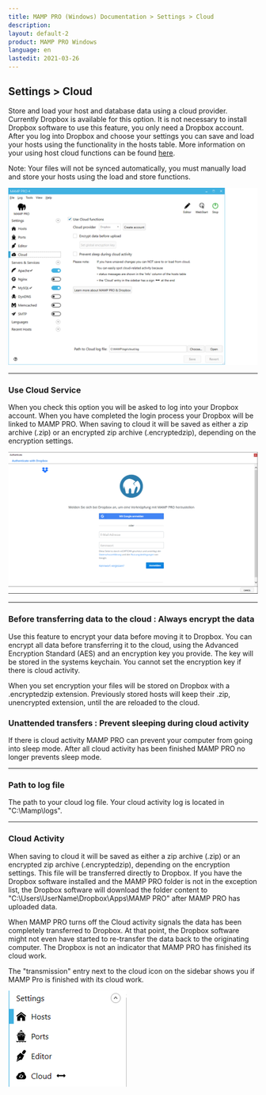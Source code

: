 ```yaml
---
title: MAMP PRO (Windows) Documentation > Settings > Cloud
description: 
layout: default-2
product: MAMP PRO Windows
language: en
lastedit: 2021-03-26
---
```


## Settings > Cloud

Store and load your host and database data using a cloud provider. Currently Dropbox is available for this option. It is not necessary to install Dropbox software to use this feature, you only need a Dropbox account. After you log into Dropbox and choose your settings you can save and load your hosts using the functionality in the hosts table. More information on your using host cloud functions can be found [here](../Hosts/Cloud). 


<div class="alert" role="alert">
Note: Your files will not be synced automatically, you must manually load and store your hosts using the load and store functions.
</div>

![MAMP](/en/MAMP-PRO-Windows/Settings/Cloud/cloud.PNG)

---

### Use Cloud Service

When you check this option you will be asked to log into your Dropbox account. When you have completed the login process your Dropbox will be linked to MAMP PRO. When saving to cloud it will be saved as either a zip archive (.zip) or an encrypted zip archive (.encryptedzip), depending on the encryption settings. 

![MAMP](/en/MAMP-PRO-Windows/Settings/Cloud/dropbox.PNG)

---

### Before transferring data to the cloud : Always encrypt the data
  
  Use this feature to encrypt your data before moving it to Dropbox. You can encrypt all data before transferring it to the cloud, using the Advanced Encryption Standard (AES) and an encryption key you provide. The key will be stored in the systems keychain. You cannot set the encryption key if there is cloud activity.
  
  <div class="alert" role="alert">
  When you set encryption your files will be stored on Dropbox with a .encryptedzip extension. Previously stored hosts will keep their .zip, unencrypted extension, until the are reloaded to the cloud.
  </div>
  
### Unattended transfers : Prevent sleeping during cloud activity
  
If there is cloud activity MAMP PRO can prevent your computer from going into sleep mode. After all cloud activity has been finished MAMP PRO no longer prevents sleep mode.
  
---

### Path to log file
 
 The path to your cloud log file. Your cloud activity log is located in "C:\Mamp\logs".
 
---

### Cloud Activity

When saving to cloud it will be saved as either a zip archive (.zip) or an encrypted zip archive (.encryptedzip), depending on the encryption settings. This file will be transferred directly to Dropbox. If you have the Dropbox software installed and the MAMP PRO folder is not in the exception list, the Dropbox software will download the folder content to "C:\Users\UserName\Dropbox\Apps\MAMP PRO" after MAMP PRO has uploaded data. 

When MAMP PRO turns off the Cloud activity signals the data has been completely transferred to Dropbox. At that point, the Dropbox software might not even have started to re-transfer the data back to the originating computer. The Dropbox is not an indicator that MAMP PRO has finished its cloud work.

The "transmission" entry next to the cloud icon on the sidebar shows you if MAMP Pro is finished with its cloud work.

![MAMP](/en/MAMP-PRO-Windows/Settings/Cloud/sidebar.PNG)